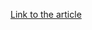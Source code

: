 [Link to the article](https://fireeye.com/blog/threat-research/2020/08/bypassing-masslogger-anti-analysis-man-in-the-middle-approach.html)
